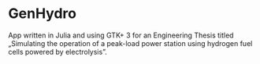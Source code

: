 # GenHydro
App written in Julia and using GTK+ 3 for an Engineering Thesis titled „Simulating the operation of a peak-load power station using hydrogen fuel cells powered by electrolysis”.
